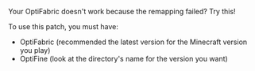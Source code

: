 Your OptiFabric doesn't work because the remapping failed? Try this!

To use this patch, you must have:
 + OptiFabric (recommended the latest version for the Minecraft version you play)
 + OptiFine (look at the directory's name for the version you want)
